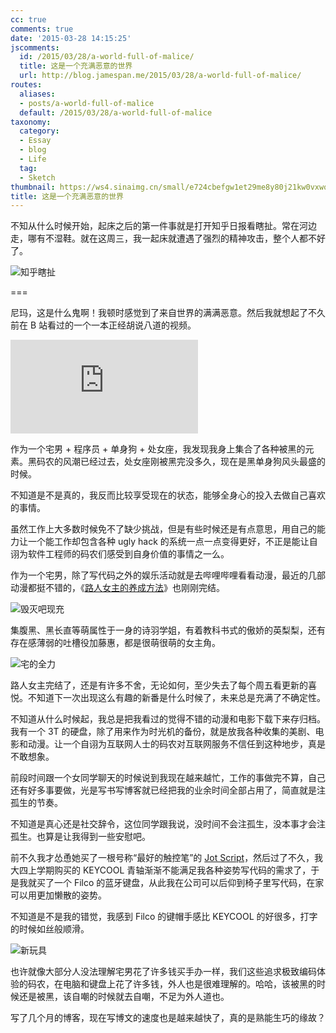 ```yaml
---
cc: true
comments: true
date: '2015-03-28 14:15:25'
jscomments:
  id: /2015/03/28/a-world-full-of-malice/
  title: 这是一个充满恶意的世界
  url: http://blog.jamespan.me/2015/03/28/a-world-full-of-malice/
routes:
  aliases:
  - posts/a-world-full-of-malice
  default: /2015/03/28/a-world-full-of-malice
taxonomy:
  category:
  - Essay
  - blog
  - Life
  tag:
  - Sketch
thumbnail: https://ws4.sinaimg.cn/small/e724cbefgw1et29me8y80j21kw0vxwoq.jpg
title: 这是一个充满恶意的世界
---
```


不知从什么时候开始，起床之后的第一件事就是打开知乎日报看瞎扯。常在河边走，哪有不湿鞋。就在这周三，我一起床就遭遇了强烈的精神攻击，整个人都不好了。


![知乎瞎扯](https://ws1.sinaimg.cn/large/e724cbefgw1et29lq1ighj20hs0eqgn0.jpg)

===



尼玛，这是什么鬼啊！我顿时感觉到了来自世界的满满恶意。然后我就想起了不久前在 B 站看过的一个一本正经胡说八道的视频。

<div class="video-container">
    <iframe class="player" src="https://secure.bilibili.com/secure,cid=3089960&amp;aid=1999408" scrolling="no" border="0" frameborder="no" framespacing="0" onload="window.securePlayerFrameLoaded=true"></iframe>
</div>

作为一个宅男 + 程序员 + 单身狗 + 处女座，我发现我身上集合了各种被黑的元素。黑码农的风潮已经过去，处女座刚被黑完没多久，现在是黑单身狗风头最盛的时候。

不知道是不是真的，我反而比较享受现在的状态，能够全身心的投入去做自己喜欢的事情。

虽然工作上大多数时候免不了缺少挑战，但是有些时候还是有点意思，用自己的能力让一个能工作却包含各种 ugly hack 的系统一点一点变得更好，不正是能让自诩为软件工程师的码农们感受到自身价值的事情之一么。

作为一个宅男，除了写代码之外的娱乐活动就是去哔哩哔哩看看动漫，最近的几部动漫都挺不错的，《[路人女主的养成方法][1]》也刚刚完结。

![毁灭吧现充](https://ws4.sinaimg.cn/large/e724cbefgw1et29me8y80j21kw0vxwoq.jpg)

集腹黑、黑长直等萌属性于一身的诗羽学姐，有着教科书式的傲娇的英梨梨，还有存在感薄弱的吐槽役加藤惠，都是很萌很萌的女主角。

![宅的全力](https://ws4.sinaimg.cn/large/e724cbefgw1et29muwurlj21kw0vu0yz.jpg)

路人女主完结了，还是有许多不舍，无论如何，至少失去了每个周五看更新的喜悦。不知道下一次出现这么有趣的新番是什么时候了，未来总是充满了不确定性。

不知道从什么时候起，我总是把我看过的觉得不错的动漫和电影下载下来存归档。我有一个 3T 的硬盘，除了用来作为时光机的备份，就是放我各种收集的美剧、电影和动漫。让一个自诩为互联网人士的码农对互联网服务不信任到这种地步，真是不敢想象。

前段时间跟一个女同学聊天的时候说到我现在越来越忙，工作的事做完不算，自己还有好多事要做，光是写书写博客就已经把我的业余时间全部占用了，简直就是注孤生的节奏。

不知道是真心还是社交辞令，这位同学跟我说，没时间不会注孤生，没本事才会注孤生。也算是让我得到一些安慰吧。

前不久我才怂恿她买了一根号称“最好的触控笔”的 [Jot Script][2]，然后过了不久，我大四上学期购买的 KEYCOOL 青轴渐渐不能满足我各种姿势写代码的需求了，于是我就买了一个 Filco 的蓝牙键盘，从此我在公司可以后仰到椅子里写代码，在家可以用更加懒散的姿势。

不知道是不是我的错觉，我感到 Filco 的键帽手感比 KEYCOOL 的好很多，打字的时候如丝般顺滑。

![新玩具](https://ws3.sinaimg.cn/large/e724cbefgw1et29nazl9nj20hs0no41u.jpg)

也许就像大部分人没法理解宅男花了许多钱买手办一样，我们这些追求极致编码体验的码农，在电脑和键盘上花了许多钱，外人也是很难理解的。哈哈，该被黑的时候还是被黑，该自嘲的时候就去自嘲，不足为外人道也。

写了几个月的博客，现在写博文的速度也是越来越快了，真的是熟能生巧的缘故？

[1]: http://www.bilibili.com/sp/路人女主的养成方法
[2]: http://www.adonit.net/jot/script/